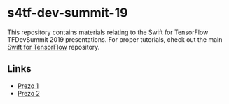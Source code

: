 # s4tf-dev-summit-19

This repository contains materials relating to the Swift for TensorFlow
TFDevSummit 2019 presentations. For proper tutorials, check out the main
[Swift for TensorFlow](https://github.com/tensorflow/swift) repository.

## Links

 - [Prezo 1](https://colab.research.google.com/github/saeta/s4tf-dev-summit-19/blob/tmp/TF_Dev_Summit_2019_S4TF_Prezo_01_Basic_Workflow.ipynb)
 - [Prezo 2](https://colab.research.google.com/github/saeta/s4tf-dev-summit-19/blob/tmp/TF_Dev_Summit_2019_S4TF_Prezo_02_Interoperability.ipynb)
 
